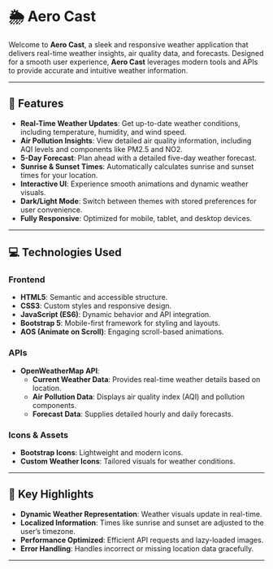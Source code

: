 # 🌦️ Aero Cast

Welcome to **Aero Cast**, a sleek and responsive weather application that delivers real-time weather insights, air quality data, and forecasts. Designed for a smooth user experience, **Aero Cast** leverages modern tools and APIs to provide accurate and intuitive weather information.

---

## 📖 Features

- **Real-Time Weather Updates**: Get up-to-date weather conditions, including temperature, humidity, and wind speed.
- **Air Pollution Insights**: View detailed air quality information, including AQI levels and components like PM2.5 and NO2.
- **5-Day Forecast**: Plan ahead with a detailed five-day weather forecast.
- **Sunrise & Sunset Times**: Automatically calculates sunrise and sunset times for your location.
- **Interactive UI**: Experience smooth animations and dynamic weather visuals.
- **Dark/Light Mode**: Switch between themes with stored preferences for user convenience.
- **Fully Responsive**: Optimized for mobile, tablet, and desktop devices.

---

## 💻 Technologies Used

### **Frontend**
- **HTML5**: Semantic and accessible structure.
- **CSS3**: Custom styles and responsive design.
- **JavaScript (ES6)**: Dynamic behavior and API integration.
- **Bootstrap 5**: Mobile-first framework for styling and layouts.
- **AOS (Animate on Scroll)**: Engaging scroll-based animations.

### **APIs**
- **OpenWeatherMap API**:
  - **Current Weather Data**: Provides real-time weather details based on location.
  - **Air Pollution Data**: Displays air quality index (AQI) and pollution components.
  - **Forecast Data**: Supplies detailed hourly and daily forecasts.

### **Icons & Assets**
- **Bootstrap Icons**: Lightweight and modern icons.
- **Custom Weather Icons**: Tailored visuals for weather conditions.

---

## 🎨 Key Highlights

- **Dynamic Weather Representation**: Weather visuals update in real-time.
- **Localized Information**: Times like sunrise and sunset are adjusted to the user’s timezone.
- **Performance Optimized**: Efficient API requests and lazy-loaded images.
- **Error Handling**: Handles incorrect or missing location data gracefully.

---
